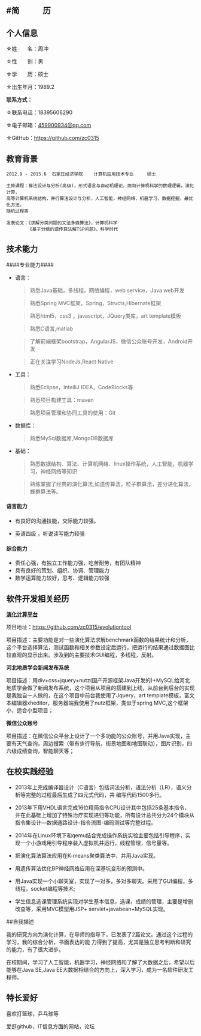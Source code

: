 #简　　　历
-
## 个人信息

☆姓　　名：周冲

☆性　　别：男
                   
☆学　　历：硕士　　　　　　　　　　　　　　　　　　　　　　　　　

☆出生年月：1989.2

**联系方式：**

☆联系电话：18395606290

☆电子邮箱：459900934@qq.com　　　　　　　　　　　　　　　　　　　

☆GitHub：https://github.com/zc0315


## 教育背景	
	
	2012.9 - 2015.6	 石家庄经济学院 	计算机应用技术专业	  硕士	
	
	主修课程：算法设计与分析(高级)，形式语言与自动机理论，面向计算机科学的数理逻辑，演化计算，
	高等计算机系统结构，并行算法设计与分析，人工智能，神经网络，机器学习，数据挖掘，最优化方法，
	随机过程等

	发表论文：《求解分类问题的文法多蜂算法》，计算机科学
	        《基于分组的遗传算法解TSP问题》，科学时代

## 技术能力

####专业能力####

* 语言：

	> 熟悉Java基础，多线程，网络编程，web service，Java web开发

	> 熟悉Spring MVC框架，Spring，Structs,Hibernate框架

	> 熟悉html5，css3 ，javascript，JQuery类库，art template模板

	> 熟悉C语言,matlab

	> 了解前端框架bootstrap，AngularJS，微信公众账号开发，Android开发

	> 正在关注学习NodeJs,React Native 

* 工具：

	> 熟悉Eclipse，IntelliJ IDEA，CodeBlocks等

	> 熟悉项目构建工具：maven

	> 熟悉项目管理和协同工具的使用：Git

* 数据库：

	> 熟悉MySql数据库,MongoDB数据库

* 基础：

	> 熟悉数据结构、算法、计算机网络、linux操作系统，人工智能，机器学习，神经网络等知识
	
	> 熟练掌握了经典的演化算法,如遗传算法，粒子群算法，差分进化算法，蜂群算法等。

#### 语言能力 ####

* 有良好的沟通技能，交际能力较强。

* 英语四级 ，听说读写能力较强

#### 综合能力 ####

* 责任心强，有独立工作能力强，吃苦耐劳，有团队精神
* 具有良好的策划、组织、协调、管理能力
* 数学运算能力较好，思考、逻辑能力较强

## 软件开发相关经历	

**[演化计算平台](https://github.com/zc0315/evolutiontool)**

项目地址：https://github.com/zc0315/evolutiontool

项目描述：主要功能是对一些演化算法求解benchmark函数的结果统计和分析，这个平台选择算法，测试函数和相关参数设定后运行，把运行的结果通过数据图比较直观的显示出来。涉及到的主要技术GUI编程，多线程，反射。

**河北地质学会新闻发布系统**

项目描述：用div+css+jquery+nutz(国产开源框架Java开发的)+MySQL给河北地质学会做了新闻发布系统，这个项目从项目的搭建到上线，从前台到后台的实现是我独自一人做的，在这个项目中前台我使用了Jquery，art template模板，富文本编辑器xheditor，服务器端我使用了nutz框架，类似于spring MVC,这个框架小，适合小型项目；
	
**微信公众账号**

项目描述：在微信公众平台上设计了一个多功能的公众账号，并用Java实现，主要有天气查询，周边搜索（带有步行导航，街景地图和地图联动），图片识别，四六级成绩查询，智能聊天等；


## 在校实践经验
* 2013年上完成编译器设计（C语言）包括词法分析，语法分析（LR），语义分析等完整的过程最后生成了四元式代码，共    编写代码1500多行。

* 2013年下用VHDL语言完成16位精简指令CPU设计其中包括25条基本指令，并在此基础上增加了特殊治疗实现递归等功能，所有设计总共分为24个模块从指令集设计—数据通路设计-指令流图-编码测试等完整过程。
		 
* 2014年在Linux环境下和qemu结合完成操作系统实验主要包括引导程序，实现一个小游戏用引导程序装入虚拟机并运行，线程管理，信号量等。
		
* 把演化算法算法应用在K-means聚类算法中，并用Java实现。

* 用遗传算法优化BP神经网络应用在深基坑变形的预测中。

* 用Java实现一个小聊天室，实现了一对多，多对多聊天。采用了GUI编程，多线程，socket编程等技术;
		
* 学生信息选课管理系统实现对学生基本信息，选课，成绩的管理，主要是增删改查等，采用MVC模型用JSP+ servlet+javabean+MySQL实现。

##自我描述

我的研究方向为演化计算，在导师的指导下，已发表了2篇论文。通过这个过程的学习，我的综合分析，书面表达的能
力得到了提高，尤其是独立思考判断和研究的能力，有了很大进步。

在校期间，学习了人工智能，机器学习，神经网络和了解了大数据之后，希望以后能够在Java SE,Java EE大数据相结合的方向上，深入学习，成为一名软件研发工程师。
	
## 特长爱好	
	
喜欢打篮球，乒乓球等

爱逛github，IT信息方面的网站，论坛	